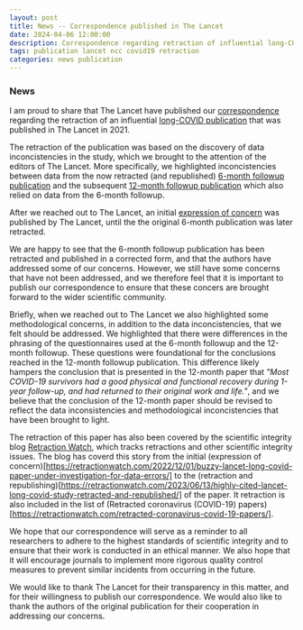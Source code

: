 ```yaml
---
layout: post
title: News -- Correspondence published in The Lancet
date: 2024-04-06 12:00:00
description: Correspondence regarding retraction of influential long-COVID publication published in The Lancet
tags: publication lancet ncc covid19 retraction
categories: news publication
---
```


### News

I am proud to share that The Lancet have published our [correspondence](<https://www.thelancet.com/journals/lancet/article/PIIS0140-6736(24)00414-8/fulltext>) regarding the retraction of an influential [long-COVID publication](<https://www.thelancet.com/journals/lancet/article/PIIS0140-6736(20)32656-8/fulltext>) that was published in The Lancet in 2021.

The retraction of the publication was based on the discovery of data inconcistencies in the study, which we brought to the attention of the editors of The Lancet. More specifically, we highlighted inconcistencies between data from the now retracted (and republished) [6-month followup publication](<https://www.thelancet.com/journals/lancet/article/PIIS0140-6736(20)32656-8/fulltext>) and the subsequent [12-month followup publication](<https://www.thelancet.com/journals/lancet/article/PIIS0140-6736(21)01755-4/fulltext>) which also relied on data from the 6-month followup.

After we reached out to The Lancet, an initial [expression of concern](<https://www.thelancet.com/journals/lancet/article/PIIS0140-6736(22)02370-4/fulltext>) was published by The Lancet, until the the original 6-month publication was later retracted.

We are happy to see that the 6-month followup publication has been retracted and published in a corrected form, and that the authors have addressed some of our concerns. However, we still have some concerns that have not been addressed, and we therefore feel that it is important to publish our correspondence to ensure that these concers are brought forward to the wider scientific community.

Briefly, when we reached out to The Lancet we also highlighted some methodological concerns, in addition to the data inconcistencies, that we felt should be addressed. We highlighted that there were differences in the phrasing of the questionnaires used at the 6-month followup and the 12-month followup. These questions were foundational for the conclusions reached in the 12-month followup publication. This difference likely hampers the conclusion that is presented in the 12-month paper that _"Most COVID-19 survivors had a good physical and functional recovery during 1-year follow-up, and had returned to their original work and life."_, and we believe that the conclusion of the 12-month paper should be revised to reflect the data inconsistencies and methodological inconcistencies that have been brought to light.

The retraction of this paper has also been covered by the scientific integrity blog [Retraction Watch](https://retractionwatch.com/), which tracks retractions and other scientific integrity issues. The blog has coverd this story from the initial (expression of concern)[https://retractionwatch.com/2022/12/01/buzzy-lancet-long-covid-paper-under-investigation-for-data-errors/] to the (retraction and republishing)[https://retractionwatch.com/2023/06/13/highly-cited-lancet-long-covid-study-retracted-and-republished/] of the paper. It retraction is also included in the list of (Retracted coronavirus (COVID-19) papers)[https://retractionwatch.com/retracted-coronavirus-covid-19-papers/].

We hope that our correspondence will serve as a reminder to all researchers to adhere to the highest standards of scientific integrity and to ensure that their work is conducted in an ethical manner. We also hope that it will encourage journals to implement more rigorous quality control measures to prevent similar incidents from occurring in the future.

We would like to thank The Lancet for their transparency in this matter, and for their willingness to publish our correspondence. We would also like to thank the authors of the original publication for their cooperation in addressing our concerns.

